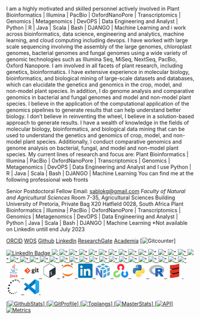 I am a highly motivated and skilled personnel actively involved in Plant Bioinformatics | Illumina | PacBio | OxfordNanoPore | Transcriptomics | Genomics | Metagenomics | DevOPS | Data Engineering and Analyst | Python | R | Java | Scala | Bash | DJANGO | Machine Learning and i work across bioinformatics, data science, engineering and analytics, machine learning, and cloud computing including devops. I have worked with large scale sequencing involving the assembly of the large genomes, chloroplast genomes, bacterial genomes and fungal genomes using a wide variety of genomic technologies such as Illumina Seq, MiSeq, NextSeq, PacBio, Oxford Nanopore. I am involved in all facets of plant research, including genetics, bioinformatics. I have extensive experience in molecular biology, bioinformatics, and biological mining of large-scale datasets and databases, which can elucidate the genetics and genomics in the crop, model, and non-model plant species. In addition, I do genome analysis and comparative genomics in bacterial and fungal genomes and model and non-model plant species. I believe in the application of the computational application of the genomics pipelines to generate results that can help understand better biology. I don’t believe in reinventing the wheel, I believe in a solution-based approach to generate results. I have a wealth of knowledge in the fields of molecular biology, bioinformatics, and biological data mining that can be used to understand the genetics and genomics of crop, model, and non-model plant species. Additionally, I conduct comparative genomics and genome analysis on bacterial, fungal, and model and non-model plant species.  My current lines of research and focus are: Plant Bioinformatics | Illumina | PacBio | OxfordNanoPore | Transcriptomics | Genomics | Metagenomics | DevOPS | Data Engineering and Analyst and I use Python | R | Java | Scala | Bash | DJANGO | Machine Learning
You can find me at the following professional web fronts

Senior Postdoctoral Fellow
Email: sablokg@gmail.com
*Faculty of Natural and Agricultural Sciences*
Room 7-35, Agricultural Sciences Building
University of Pretoria, Private Bag X20
Hatfield 0028, South Africa
Plant Bioinformatics | Illumina | PacBio | OxfordNanoPore 
| Transcriptomics | Genomics | Metagenomics | DevOPS | 
Data Engineering and Analyst | Python | Java | Scala | 
Bash | DJANGO | Machine Learning
*Not available on Linkedin untill end July  2023

[ORCID](https://orcid.org/0000-0002-4157-9405)
[WOS](https://www.webofscience.com/wos/author/record/C-5940-2014)
[Github](https://github.com/sablokgaurav)
[Linkedln](https://www.linkedin.com/in/sablokgaurav/)
[ResearchGate](https://www.researchgate.net/profile/Gaurav-Sablok)
[Academia](https://up-za.academia.edu/GauravSablok)
[![Gitcounter](https://hits.seeyoufarm.com/api/count/incr/badge.svg?url=https%3A%2F%2Fgithub.com%2F{sablokgaurav}1212%2Fhit-counter)]

<div id="badges">
  <a href="https://www.linkedin.com/in/sablokgaurav/">
    <img src="https://img.shields.io/badge/LinkedIn-blue?style=for-the-badge&logo=linkedin&logoColor=white" alt="LinkedIn Badge"/>
    <img src = "https://img.shields.io/badge/Keras-FF0000?style=for-the-badge&logo=keras&logoColor=white" />
   <img src = "https://img.shields.io/badge/Google%20Analytics-E37400?style=for-the-badge&logo=google%20analytics&logoColor=white" />"
   <img src = "https://img.shields.io/badge/PyTorch-EE4C2C?style=for-the-badge&logo=pytorch&logoColor=white" />"
   <img src = "https://img.shields.io/badge/TensorFlow-FF6F00?style=for-the-badge&logo=tensorflow&logoColor=white" />"
   <img src = "https://img.shields.io/badge/Ansible-000000?style=for-the-badge&logo=ansible&logoColor=white" />"
   <img src = "https://img.shields.io/badge/conda-342B029.svg?&style=for-the-badge&logo=anaconda&logoColor=white" />"
   <img src = "https://img.shields.io/badge/Django-092E20?style=for-the-badge&logo=django&logoColor=green" />"
   <img src = "https://img.shields.io/badge/Flask-000000?style=for-the-badge&logo=flask&logoColor=white" />"
  <img src = "https://img.shields.io/badge/Jupyter-F37626.svg?&style=for-the-badge&logo=Jupyter&logoColor=white" />"
  <img src = "https://img.shields.io/badge/kubernetes-326ce5.svg?&style=for-the-badge&logo=kubernetes&logoColor=white" />"
  <img src = "https://img.shields.io/badge/OpenCV-27338e?style=for-the-badge&logo=OpenCV&logoColor=white" />"
  <img src = "https://img.shields.io/badge/pypi-3775A9?style=for-the-badge&logo=pypi&logoColor=white" />"
  <img src = "https://img.shields.io/badge/Scala-DC322F?style=for-the-badge&logo=scala&logoColor=white" />"
  <img src = "https://img.shields.io/badge/Zoom-2D8CFF?style=for-the-badge&logo=zoom&logoColor=white" />"
  <img src = "https://img.shields.io/badge/RStudio-75AADB?style=for-the-badge&logo=RStudio&logoColor=white" />"
  <img src = "https://img.shields.io/badge/VSCode-0078D4?style=for-the-badge&logo=visual%20studio%20code&logoColor=white" />"
  <img src = "https://img.shields.io/badge/Numba-00A3E0?style=for-the-badge&logo=Numba&logoColor=white" />"
  <img src = "https://img.shields.io/badge/Numpy-777BB4?style=for-the-badge&logo=numpy&logoColor=white" />"
  <img src = "https://img.shields.io/badge/Pandas-2C2D72?style=for-the-badge&logo=pandas&logoColor=white" />"
  <img src = "https://img.shields.io/badge/Plotly-239120?style=for-the-badge&logo=plotly&logoColor=white" />"
  <img src = "https://img.shields.io/badge/Python-FFD43B?style=for-the-badge&logo=python&logoColor=blue" />"
  <img src = "https://img.shields.io/badge/R-276DC3?style=for-the-badge&logo=r&logoColor=white" />"
  <img src = "https://img.shields.io/badge/scikit_learn-F7931E?style=for-the-badge&logo=scikit-learn&logoColor=white" />"
  <img src = "https://img.shields.io/badge/SciPy-654FF0?style=for-the-badge&logo=SciPy&logoColor=white" />"
  <img src = "https://img.shields.io/badge/Streamlit-FF4B4B?style=for-the-badge&logo=Streamlit&logoColor=white" />"
  <img src = "https://img.shields.io/badge/mac%20os-000000?style=for-the-badge&logo=apple&logoColor=white" />"
  <img src = "https://img.shields.io/badge/Linux-FCC624?style=for-the-badge&logo=linux&logoColor=black" />"
  <img src = "https://img.shields.io/badge/Ubuntu-E95420?style=for-the-badge&logo=ubuntu&logoColor=white" />"
  <img src = "https://img.shields.io/badge/Academia-fff?style=for-the-badge&logo=academia&logoColor=black" />"
  <img src = "https://img.shields.io/badge/GitHub-100000?style=for-the-badge&logo=github&logoColor=white" />"
  <img src = "https://img.shields.io/badge/-LeetCode-FFA116?style=for-the-badge&logo=LeetCode&logoColor=black" />"
  <img src = "https://img.shields.io/badge/Strava-FC4C02?style=for-the-badge&logo=strava&logoColor=white" />"
  <img src = "https://img.shields.io/badge/iTerm2-000000?style=for-the-badge&logo=iterm2&logoColor=white" />"
</div>

<div>
  <img src="https://github.com/devicons/devicon/blob/master/icons/java/java-original-wordmark.svg" title="Java" alt="Java" width="40" height="40"/>&nbsp;
  <img src="https://github.com/devicons/devicon/blob/master/icons/git/git-original-wordmark.svg" title="Git" **alt="Git" width="40" height="40"/>&nbsp;
  <img src="https://github.com/devicons/devicon/blob/master/icons/bash/bash-original.svg" title="Bash" **alt="Bash" width="40" height="40"/>&nbsp;
  <img src="https://github.com/devicons/devicon/blob/master/icons/jupyter/jupyter-original.svg" title="Jupyter" **alt="Jupyter" width="40" height="40"/>&nbsp;
  <img src="https://github.com/devicons/devicon/blob/master/icons/linkedin/linkedin-original.svg" title="Linkedin" **alt="Linkedin" width="40" height="40"/>&nbsp;
  <img src="https://github.com/devicons/devicon/blob/master/icons/numpy/numpy-original.svg" title="Numpy" **alt="Numpy" width="40" height="40"/>&nbsp;
  <img src="https://github.com/devicons/devicon/blob/master/icons/opencv/opencv-original.svg" title="OpenCV" **alt="OpenCV" width="40" height="40"/>&nbsp;
  <img src="https://github.com/devicons/devicon/blob/master/icons/python/python-original.svg" title="Python" **alt="Python" width="40" height="40"/>&nbsp;
  <img src="https://github.com/devicons/devicon/blob/master/icons/r/r-original.svg" title="R" **alt="R" width="40" height="40"/>&nbsp;
  <img src="https://github.com/devicons/devicon/blob/master/icons/scala/scala-original.svg" title="Scala" **alt="Scala" width="40" height="40"/>&nbsp;
  <img src="https://github.com/devicons/devicon/blob/master/icons/ssh/ssh-original.svg" title="SSH" **alt="SSH" width="40" height="40"/>&nbsp;
  <img src="https://github.com/devicons/devicon/blob/master/icons/vscode/vscode-original.svg" title="VSCode" **alt="VSCode" width="40" height="40"/>&nbsp;
</div>

[![GithubStats](https://github-readme-streak-stats.herokuapp.com/?user=sablokgaurav&theme=tokyonight)]
[![GitProfile](https://github-profile-trophy.vercel.app/?username=sablokgaurav&theme=tokyonight)]
[![Toplangs](https://github-readme-stats.vercel.app/api/top-langs/?username=sablokgaurav&theme=tokyonight)]
[![MasterStats](https://github-readme-stats-git-masterrstaa-rickstaa.vercel.app/api?username=sablokgaurav&theme=tokyonight)]
[![API](https://github-profile-summary-cards.vercel.app/api/cards/profile-details?username=sablokgaurav&theme=tokyonight)]
![Metrics](https://metrics.lecoq.io/sablokgaurav?template=classic&projects=1&base=header%2C%20activity%2C%20community%2C%20repositories%2C%20metadata&base.indepth=false&base.hireable=false&base.skip=false&projects=false&projects.limit=4&projects.descriptions=false&config.timezone=South%20Africa)
